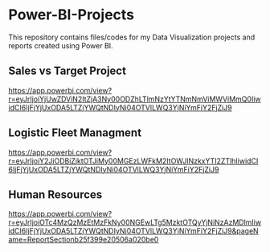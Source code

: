 # Power-BI-Projects
This repository contains files/codes for my Data Visualization projects and reports created using Power BI.
## Sales vs Target Project
https://app.powerbi.com/view?r=eyJrIjoiYjUwZDViN2ItZjA3Ny00ODZhLTlmNzYtYTNmNmViMWViMmQ0IiwidCI6IjFjYjUxODA5LTZjYWQtNDIyNi04OTVlLWQ3YjNiYmFiY2FjZiJ9
## Logistic Fleet Managment
https://app.powerbi.com/view?r=eyJrIjoiY2JiODBiZjktOTJiMy00MGEzLWFkM2ItOWJlNzkxYTI2ZTlhIiwidCI6IjFjYjUxODA5LTZjYWQtNDIyNi04OTVlLWQ3YjNiYmFiY2FjZiJ9
## Human Resources
https://app.powerbi.com/view?r=eyJrIjoiOTc4MzQzMzEtMzFkNy00NGEwLTg5MzktOTQyYjNiNzAzMDlmIiwidCI6IjFjYjUxODA5LTZjYWQtNDIyNi04OTVlLWQ3YjNiYmFiY2FjZiJ9&pageName=ReportSectionb25f399e20506a020be0
